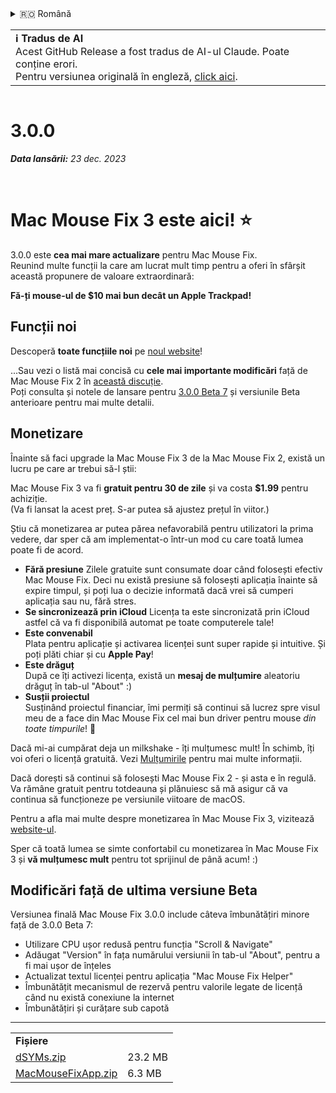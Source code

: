 <details>
<summary>🇷🇴 Română</summary>

[🇬🇧 English (GitHub)](https://github.com/noah-nuebling/mac-mouse-fix/releases/tag/3.0.0)\
[🇦🇩 Català](https://redirect.macmousefix.com/?target=mmf-release&tag=3.0.0&locale=ca)\
[🇩🇪 Deutsch](https://redirect.macmousefix.com/?target=mmf-release&tag=3.0.0&locale=de)\
[🇪🇸 Español](https://redirect.macmousefix.com/?target=mmf-release&tag=3.0.0&locale=es)\
[🇫🇷 Français](https://redirect.macmousefix.com/?target=mmf-release&tag=3.0.0&locale=fr)\
[🇮🇩 Indonesia](https://redirect.macmousefix.com/?target=mmf-release&tag=3.0.0&locale=id)\
[🇮🇹 Italiano](https://redirect.macmousefix.com/?target=mmf-release&tag=3.0.0&locale=it)\
[🇭🇺 Magyar](https://redirect.macmousefix.com/?target=mmf-release&tag=3.0.0&locale=hu)\
[🇳🇱 Nederlands](https://redirect.macmousefix.com/?target=mmf-release&tag=3.0.0&locale=nl)\
[🇵🇱 Polski](https://redirect.macmousefix.com/?target=mmf-release&tag=3.0.0&locale=pl)\
[🇧🇷 Português (Brasil)](https://redirect.macmousefix.com/?target=mmf-release&tag=3.0.0&locale=pt-BR)\
[🇵🇹 Português (Portugal)](https://redirect.macmousefix.com/?target=mmf-release&tag=3.0.0&locale=pt-PT)\
**🇷🇴 Română**\
[🇸🇪 Svenska](https://redirect.macmousefix.com/?target=mmf-release&tag=3.0.0&locale=sv)\
[🇻🇳 Tiếng Việt](https://redirect.macmousefix.com/?target=mmf-release&tag=3.0.0&locale=vi)\
[🇹🇷 Türkçe](https://redirect.macmousefix.com/?target=mmf-release&tag=3.0.0&locale=tr)\
[🇨🇿 Čeština](https://redirect.macmousefix.com/?target=mmf-release&tag=3.0.0&locale=cs)\
[🇬🇷 Ελληνικά](https://redirect.macmousefix.com/?target=mmf-release&tag=3.0.0&locale=el)\
[🇷🇺 Русский](https://redirect.macmousefix.com/?target=mmf-release&tag=3.0.0&locale=ru)\
[🇺🇦 Українська](https://redirect.macmousefix.com/?target=mmf-release&tag=3.0.0&locale=uk)\
[🇮🇱 עברית](https://redirect.macmousefix.com/?target=mmf-release&tag=3.0.0&locale=he)\
[🇸🇦 العربية](https://redirect.macmousefix.com/?target=mmf-release&tag=3.0.0&locale=ar)\
[🇮🇳 हिन्दी](https://redirect.macmousefix.com/?target=mmf-release&tag=3.0.0&locale=hi)\
[🇹🇭 ไทย](https://redirect.macmousefix.com/?target=mmf-release&tag=3.0.0&locale=th)\
[🇨🇳 中文 (简体)](https://redirect.macmousefix.com/?target=mmf-release&tag=3.0.0&locale=zh-Hans)\
[🇨🇳 中文 (繁體)](https://redirect.macmousefix.com/?target=mmf-release&tag=3.0.0&locale=zh-Hant)\
[🇭🇰 中文（香港)](https://redirect.macmousefix.com/?target=mmf-release&tag=3.0.0&locale=zh-HK)\
[🇯🇵 日本語](https://redirect.macmousefix.com/?target=mmf-release&tag=3.0.0&locale=ja)\
[🇰🇷 한국어](https://redirect.macmousefix.com/?target=mmf-release&tag=3.0.0&locale=ko)\
[Help translate Mac Mouse Fix to different languages!](https://github.com/noah-nuebling/mac-mouse-fix/discussions/731)
</details>
<table align=><td>
<b>ℹ️ Tradus de AI</b><br>
Acest GitHub Release a fost tradus de AI-ul Claude. Poate conține erori.<br>
Pentru versiunea originală în engleză, <a href="https://github.com/noah-nuebling/mac-mouse-fix/releases/tag/3.0.0">click aici</a>.
</td></table>

<table></table>

# 3.0.0
***Data lansării:** 23 dec. 2023*

<br>

# Mac Mouse Fix 3 este aici! ⭐️

3.0.0 este **cea mai mare actualizare** pentru Mac Mouse Fix.\
Reunind multe funcții la care am lucrat mult timp pentru a oferi în sfârșit această propunere de valoare extraordinară:

**Fă-ți mouse-ul de $10 mai bun decât un Apple Trackpad!**

## Funcții noi

Descoperă **toate funcțiile noi** pe [noul website](http://macmousefix.com/)!

...Sau vezi o listă mai concisă cu **cele mai importante modificări** față de Mac Mouse Fix 2 în [această discuție](https://github.com/noah-nuebling/mac-mouse-fix/discussions/743#discussioncomment-7938922).\
Poți consulta și notele de lansare pentru [3.0.0 Beta 7](https://redirect.macmousefix.com/?target=mmf-release&tag=3.0.0-Beta-7&locale=ro) și versiunile Beta anterioare pentru mai multe detalii.

## Monetizare

Înainte să faci upgrade la Mac Mouse Fix 3 de la Mac Mouse Fix 2, există un lucru pe care ar trebui să-l știi:

Mac Mouse Fix 3 va fi **gratuit pentru 30 de zile** și va costa **$1.99** pentru achiziție.\
(Va fi lansat la acest preț. S-ar putea să ajustez prețul în viitor.)

Știu că monetizarea ar putea părea nefavorabilă pentru utilizatori la prima vedere, dar sper că am implementat-o într-un mod cu care toată lumea poate fi de acord.

- **Fără presiune**
   Zilele gratuite sunt consumate doar când folosești efectiv Mac Mouse Fix. Deci nu există presiune să folosești aplicația înainte să expire timpul, și poți lua o decizie informată dacă vrei să cumperi aplicația sau nu, fără stres.
- **Se sincronizează prin iCloud**
  Licența ta este sincronizată prin iCloud astfel că va fi disponibilă automat pe toate computerele tale!
- **Este convenabil**\
   Plata pentru aplicație și activarea licenței sunt super rapide și intuitive. Și poți plăti chiar și cu **Apple Pay**!
- **Este drăguț**\
   După ce îți activezi licența, există un **mesaj de mulțumire** aleatoriu drăguț în tab-ul "About" :)
- **Susții proiectul**\
   Susținând proiectul financiar, îmi permiți să continui să lucrez spre visul meu de a face din Mac Mouse Fix cel mai bun driver pentru mouse *din toate timpurile*! 🚀

Dacă mi-ai cumpărat deja un milkshake - îți mulțumesc mult! În schimb, îți voi oferi o licență gratuită. Vezi [Mulțumirile](https://github.com/noah-nuebling/mac-mouse-fix/blob/master/Acknowledgements.md#-paypal-donations) pentru mai multe informații.

Dacă dorești să continui să folosești Mac Mouse Fix 2 - și asta e în regulă. Va rămâne gratuit pentru totdeauna și plănuiesc să mă asigur că va continua să funcționeze pe versiunile viitoare de macOS.

Pentru a afla mai multe despre monetizarea în Mac Mouse Fix 3, vizitează [website-ul](https://macmousefix.com/#price).

Sper că toată lumea se simte confortabil cu monetizarea în Mac Mouse Fix 3 și **vă mulțumesc mult** pentru tot sprijinul de până acum! :)

## Modificări față de ultima versiune Beta

Versiunea finală Mac Mouse Fix 3.0.0 include câteva îmbunătățiri minore față de 3.0.0 Beta 7:

- Utilizare CPU ușor redusă pentru funcția "Scroll & Navigate"
- Adăugat "Version" în fața numărului versiunii în tab-ul "About", pentru a fi mai ușor de înțeles
- Actualizat textul licenței pentru aplicația "Mac Mouse Fix Helper"
- Îmbunătățit mecanismul de rezervă pentru valorile legate de licență când nu există conexiune la internet
- Îmbunătățiri și curățare sub capotă

---

<table align="start">
<tr>
    <td colspan=2>
        <b>Fișiere</b>
    </td>
</tr>
<tr>
    <td><a href="https://github.com/noah-nuebling/mac-mouse-fix/releases/download/3.0.0/dSYMs.zip">dSYMs.zip</a></td>
    <td>23.2 MB</td>
</tr>
<tr>
    <td><a href="https://github.com/noah-nuebling/mac-mouse-fix/releases/download/3.0.0/MacMouseFixApp.zip">MacMouseFixApp.zip</a></td>
    <td>6.3 MB</td>
</tr>
</table>